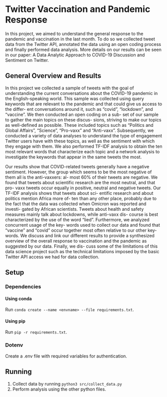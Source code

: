 # Twitter Vaccination and Pandemic Response
In this project, we aimed to understand the general response to the pandemic and vaccination in the last month. To do so we collected tweet data from the Twitter API, annotated the data using an open coding process and finally performed data analysis. More details on our results can be seen in our paper: A Data Analytic Approach to COVID-19 Discussion and Sentiment on Twitter.

## General Overview and Results

In this project we collected a sample of tweets with the goal of understanding the current conversations about the COVID-19 pandemic in the English-speaking world. This sample was collected using query keywords that are relevant to the pandemic and that could give us access to the differ- ent conversations around it, such as “covid”, “lockdown”, and “vaccine”. We then conducted an open coding on a sub- set of our sample to gather the main topics on these discus- sions, striving to make our topics as well-defined as possible. These included topics such as “Politics and Global Affairs”, “Science”, “Pro-vaxx” and “Anti-vaxx”.
Subsequently, we conducted a variety of data analyses to understand the type of engagement Twitter users have with these topics, as well as the sentiment with which they engage with them. We also performed TF-IDF analysis to obtain the ten most relevant words that characterize each topic and a network analysis to investigate the keywords that appear in the same tweets the most.

Our results show that COVID-related tweets generally have a negative sentiment. However, the group which seems to be the most negative of them all is the anti-vaxxers: al- most 60% of their tweets are negative. We found that tweets about scientific research are the most neutral, and that pro- vaxx tweets occur equally in positive, neutral and negative tweets. Our TF-IDF analysis shows that tweets about sci- entific research and about politics mention Africa more of- ten than any other place, probably due to the fact that the data was collected when Omicron was reported and investi- gated by African scientists. Tweets about health and safety measures mainly talk about lockdowns, while anti-vaxx dis- course is best characterized by the use of the word “lied”.
Furthermore, we analyzed concurrent usage of the key- words used to collect our data and found that “vaccine” and “covid” occur together most often relative to our other key- words. We discuss and link our different results to provide a synthesized overview of the overall response to vaccination and the pandemic as suggested by our data. Finally, we dis- cuss some of the limitations of this data science project such as the technical limitations imposed by the basic Twitter API access we had for data collection.
## Setup

### Dependencies

#### Using conda

Run `conda create --name <envname> --file requirements.txt`.

#### Using pip

Run `pip -r requirements.txt`.

### Dotenv

Create a .env file with required variables for authentication.

## Running 

1. Collect data by running `python3 src/collect_data.py`
2. Perform analysis using the other python files.

